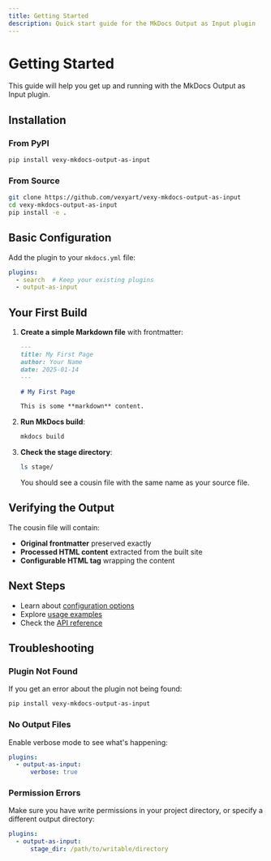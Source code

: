 ```yaml
---
title: Getting Started
description: Quick start guide for the MkDocs Output as Input plugin
---
```


# Getting Started

This guide will help you get up and running with the MkDocs Output as Input plugin.

## Installation

### From PyPI

```bash
pip install vexy-mkdocs-output-as-input
```

### From Source

```bash
git clone https://github.com/vexyart/vexy-mkdocs-output-as-input
cd vexy-mkdocs-output-as-input
pip install -e .
```

## Basic Configuration

Add the plugin to your `mkdocs.yml` file:

```yaml
plugins:
  - search  # Keep your existing plugins
  - output-as-input
```

## Your First Build

1. **Create a simple Markdown file** with frontmatter:

   ```markdown
   ---
   title: My First Page
   author: Your Name
   date: 2025-01-14
   ---
   
   # My First Page
   
   This is some **markdown** content.
   ```

2. **Run MkDocs build**:

   ```bash
   mkdocs build
   ```

3. **Check the stage directory**:

   ```bash
   ls stage/
   ```

   You should see a cousin file with the same name as your source file.

## Verifying the Output

The cousin file will contain:

- **Original frontmatter** preserved exactly
- **Processed HTML content** extracted from the built site
- **Configurable HTML tag** wrapping the content

## Next Steps

- Learn about [configuration options](configuration.md)
- Explore [usage examples](examples.md)
- Check the [API reference](api.md)

## Troubleshooting

### Plugin Not Found

If you get an error about the plugin not being found:

```bash
pip install vexy-mkdocs-output-as-input
```

### No Output Files

Enable verbose mode to see what's happening:

```yaml
plugins:
  - output-as-input:
      verbose: true
```

### Permission Errors

Make sure you have write permissions in your project directory, or specify a different output directory:

```yaml
plugins:
  - output-as-input:
      stage_dir: /path/to/writable/directory
```
